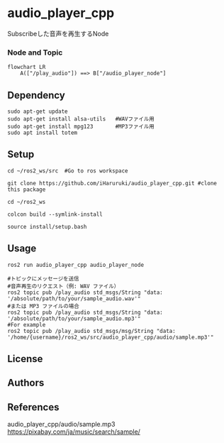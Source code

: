 # audio_player_cpp
Subscribeした音声を再生するNode
### Node and Topic
```mermaid
flowchart LR
    A(["/play_audio"]) ==> B["/audio_player_node"]
```
## Dependency
    sudo apt-get update
    sudo apt-get install alsa-utils   #WAVファイル用
    sudo apt-get install mpg123       #MP3ファイル用
    sudo apt install totem

## Setup
    cd ~/ros2_ws/src  #Go to ros workspace

    git clone https://github.com/iHaruruki/audio_player_cpp.git #clone this package

    cd ~/ros2_ws

    colcon build --symlink-install

    source install/setup.bash

## Usage
    ros2 run audio_player_cpp audio_player_node

    #トピックにメッセージを送信
    #音声再生のリクエスト（例: WAV ファイル）
    ros2 topic pub /play_audio std_msgs/String "data: '/absolute/path/to/your/sample_audio.wav'"
    #または MP3 ファイルの場合
    ros2 topic pub /play_audio std_msgs/String "data: '/absolute/path/to/your/sample_audio.mp3'"
    #For example
    ros2 topic pub /play_audio std_msgs/msg/String "data: '/home/{username}/ros2_ws/src/audio_player_cpp/audio/sample.mp3'"


## License
## Authors
## References
audio_player_cpp/audio/sample.mp3
https://pixabay.com/ja/music/search/sample/
